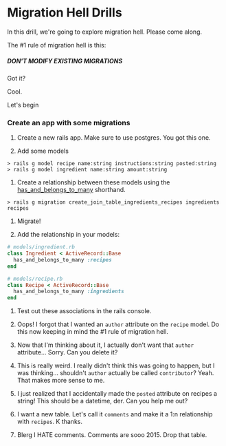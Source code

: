 # Migration Hell Drills

In this drill, we're going to explore migration hell. Please come along.

The #1 rule of migration hell is this:
##### DON'T MODIFY EXISTING MIGRATIONS

Got it?

Cool.

Let's begin

### Create an app with some migrations

1. Create a new rails app. Make sure to use postgres. You got this one.

1. Add some models
  ```console
  > rails g model recipe name:string instructions:string posted:string
  > rails g model ingredient name:string amount:string
  ```
1. Create a relationship between these models using the [has_and_belongs_to_many](http://guides.rubyonrails.org/association_basics.html#has-and-belongs-to-many-association-reference) shorthand.

  ```console
  > rails g migration create_join_table_ingredients_recipes ingredients recipes
  ```
1. Migrate!

1. Add the relationship in your models:

  ```ruby
  # models/ingredient.rb
  class Ingredient < ActiveRecord::Base
    has_and_belongs_to_many :recipes
  end
  ```

  ```ruby
  # models/recipe.rb
  class Recipe < ActiveRecord::Base
    has_and_belongs_to_many :ingredients
  end
  ```
1. Test out these associations in the rails console.

1. Oops! I forgot that I wanted an `author` attribute on the `recipe` model. Do this now keeping in mind the #1 rule of migration hell.

1. Now that I'm thinking about it, I actually don't want that `author` attribute... Sorry. Can you delete it?

1. This is really weird. I really didn't think this was going to happen, but I was thinking... shouldn't `author` actually be called `contributor`? Yeah. That makes more sense to me.

1. I just realized that I accidentally made the `posted` attribute on recipes a string! This should be a datetime, der. Can you help me out?

1. I want a new table. Let's call it `comments` and make it a 1:n relationship with `recipes`. K thanks.

1. Blerg I HATE comments. Comments are sooo 2015. Drop that table.
